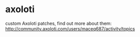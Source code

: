# axoloti
custom Axoloti patches, find out more about them: http://community.axoloti.com/users/maceq687/activity/topics
